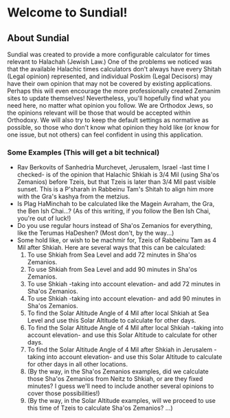 # Welcome to Sundial!

## About Sundial
Sundial was created to provide a more configurable calculator for times relevant to Halachah (Jewish Law.) One of the problems we noticed was that the available Halachic times calculators don't always have every Shitah (Legal opinion) represented, and individual Poskim (Legal Decisors) may have their own opinion that may not be covered by existing applications. Perhaps this will even encourage the more professionally created Zemanim sites to update themselves! Nevertheless, you'll hopefully find what you need here, no matter what opinion you follow. We are Orthodox Jews, so the opinions relevant will be those that would be accepted within Orthodoxy. We will also try to keep the default settings as normative as possible, so those who don't know what opinion they hold like (or know for one issue, but not others) can feel confident in using this application.

### Some Examples (This will get a bit technical)
- Rav Berkovits of Sanhedria Murchevet, Jerusalem, Israel -last time I checked- is of the opinion that Halachic Shkiah is 3/4 Mil (using Sha'os Zemanios) before Tzeis, but that Tzeis is later than 3/4 Mil past visible sunset. This is a P'sharah in Rabbeinu Tam's Shitah to align him more with the Gra's kashya from the metzius.
- Is Plag HaMinchah to be calculated like the Magein Avraham, the Gra, the Ben Ish Chai...? (As of this writing, if you follow the Ben Ish Chai, you're out of luck!)
- Do you use regular hours instead of Sha'os Zemanios for everything, like the Terumas HaDeshen? (Most don't, by the way...)
- Some hold like, or wish to be machmir for, Tzeis of Rabbeinu Tam as 4 Mil after Shkiah. Here are several ways that this can be calculated:
  1. To use Shkiah from Sea Level and add 72 minutes in Sha'os Zemanios.
  3. To use Shkiah from Sea Level and add 90 minutes in Sha'os Zemanios.
  2. To use Shkiah -taking into account elevation- and add 72 minutes in Sha'os Zemanios.
  4. To use Shkiah -taking into account elevation- and add 90 minutes in Sha'os Zemanios.
  5. To find the Solar Altitude Angle of 4 Mil after local Shkiah at Sea Level and use this Solar Altitude to calculate for other days.
  6. To find the Solar Altitude Angle of 4 Mil after local Shkiah -taking into account elevation- and use this Solar Altitude to calculate for other days.
  7. To find the Solar Altitude Angle of 4 Mil after Shkiah in Jerusalem -taking into account elevation- and use this Solar Altitude to calculate for other days in all other locations.
  8. (By the way, in the Sha'os Zemanios examples, did we calculate those Sha'os Zemanios from Neitz to Shkiah, or are they fixed minutes? I guess we'll need to include another several opinions to cover those possibilities!)
  9. (By the way, in the Solar Altitude examples, will we proceed to use this time of Tzeis to calculate Sha'os Zemanios? ...)
 
